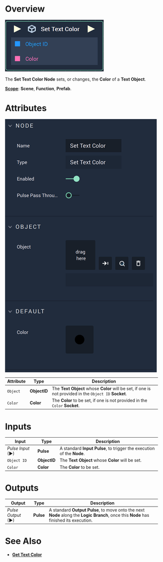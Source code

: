# Overview

![The Set Text Color Node.](../../../.gitbook/assets/settextcolornode.png)

The **Set Text Color Node** sets, or changes, the **Color** of a **Text Object**.

[**Scope**](../../overview.md#scopes): **Scene**, **Function**, **Prefab**.

# Attributes

![The Set Text Color Node Attributes.](../../../.gitbook/assets/settextcolorattributes.png)

|Attribute|Type|Description|
|---|---|---|
|`Object`|**ObjectID**|The **Text** **Object** whose **Color** will be set, if one is not provided in the `Object ID` **Socket**.|
|`Color`|**Color**|The **Color** to be set, if one is not provided in the `Color` **Socket**. 

# Inputs

|Input|Type|Description|
|---|---|---|
|*Pulse Input* (►)|**Pulse**|A standard **Input Pulse**, to trigger the execution of the **Node**.|
|`Object ID`|**ObjectID**|The **Text** **Object** whose **Color** will be set.|
|`Color`|**Color**|The **Color** to be set.|

# Outputs

|Output|Type|Description|
|---|---|---|
|*Pulse Output* (►)|**Pulse**|A standard **Output Pulse**, to move onto the next **Node** along the **Logic Branch**, once this **Node** has finished its execution.|

# See Also

* [**Get Text Color**](get-text-color.md)

